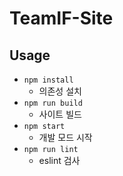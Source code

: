 # TeamIF-Site

## Usage

- `npm install`
    - 의존성 설치
- `npm run build`
    - 사이트 빌드
- `npm start`
    - 개발 모드 시작
- `npm run lint`
    - eslint 검사